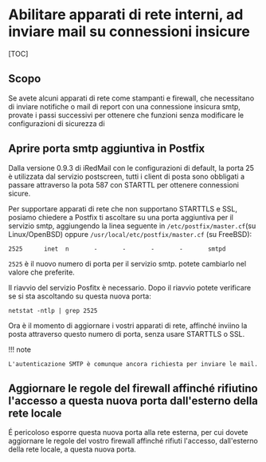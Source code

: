 # Abilitare apparati di rete interni, ad inviare mail su connessioni insicure

[TOC]

## Scopo

Se avete alcuni apparati di rete come stampanti e firewall, che necessitano di inviare notifiche o mail di report con una connessione insicura smtp, provate i passi successivi per ottenere che funzioni senza modificare le configurazioni di sicurezza di 

## Aprire porta smtp aggiuntiva in Postfix

Dalla versione 0.9.3 di iRedMail con le configurazioni di default, la porta 25 è utilizzata dal servizio postscreen, tutti i client di posta sono obbligati a passare attraverso la pota 587 con STARTTL per ottenere connessioni sicure.

Per supportare apparati di rete che non supportano STARTTLS e SSL, posiamo chiedere a Postfix ti ascoltare su una porta aggiuntiva per il servizio smtp, aggiungendo la linea seguente in `/etc/postfix/master.cf`(su Linux/OpenBSD) oppure `/usr/local/etc/postfix/master.cf` (su FreeBSD):

```
2525      inet  n       -       -       -       -       smtpd
```

`2525` è il nuovo numero di porta per il servizio smtp. potete cambiarlo nel valore che preferite.

Il riavvio del servizio Posfitx è necessario. Dopo il riavvio potete verificare se si sta ascoltando su questa nuova porta:

```
netstat -ntlp | grep 2525
```

Ora è il momento di aggiornare i vostri apparati di rete, affinché inviino la posta attraverso questo numero di porta, senza usare STARTTLS o SSL.

!!! note

    L'autenticazione SMTP è comunque ancora richiesta per inviare le mail.

## Aggiornare le regole del firewall affinché rifiutino l'accesso  a questa nuova porta dall'esterno della rete locale

É pericoloso esporre questa nuova porta alla rete esterna, per cui dovete aggiornare le regole del vostro firewall affinché rifiuti l'accesso, dall'esterno della rete locale, a questa nuova porta.
